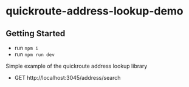 # quickroute-address-lookup-demo

## Getting Started
- run `npm i`
- run `npm run dev`

Simple example of the quickroute address lookup library

- GET http://localhost:3045/address/search